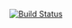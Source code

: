 [![Build Status](https://travis-ci.org/conoroshea1996/django-ecomm.svg?branch=master)](https://travis-ci.org/conoroshea1996/Ecommerce-Django-ms4)